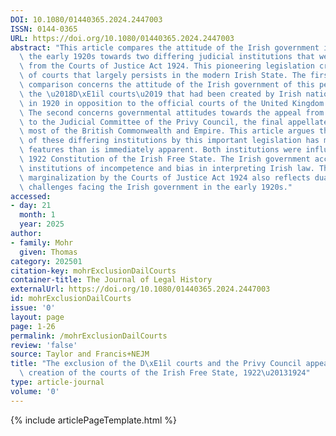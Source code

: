 ```yaml
---
DOI: 10.1080/01440365.2024.2447003
ISSN: 0144-0365
URL: https://doi.org/10.1080/01440365.2024.2447003
abstract: "This article compares the attitude of the Irish government in power in\
  \ the early 1920s towards two differing judicial institutions that were omitted\
  \ from the Courts of Justice Act 1924. This pioneering legislation created the system\
  \ of courts that largely persists in the modern Irish State. The first object of\
  \ comparison concerns the attitude of the Irish government of this period towards\
  \ the \u2018D\xE1il courts\u2019 that had been created by Irish nationalist authorities\
  \ in 1920 in opposition to the official courts of the United Kingdom in Ireland.\
  \ The second concerns governmental attitudes towards the appeal from the Irish courts\
  \ to the Judicial Committee of the Privy Council, the final appellate court for\
  \ most of the British Commonwealth and Empire. This article argues that the sidelining\
  \ of these differing institutions by this important legislation has more shared\
  \ features than is immediately apparent. Both institutions were influenced by the\
  \ 1922 Constitution of the Irish Free State. The Irish government accused both judicial\
  \ institutions of incompetence and bias in interpreting Irish law. Their common\
  \ marginalization by the Courts of Justice Act 1924 also reflects dual political\
  \ challenges facing the Irish government in the early 1920s."
accessed:
- day: 21
  month: 1
  year: 2025
author:
- family: Mohr
  given: Thomas
category: 202501
citation-key: mohrExclusionDailCourts
container-title: The Journal of Legal History
externalUrl: https://doi.org/10.1080/01440365.2024.2447003
id: mohrExclusionDailCourts
issue: '0'
layout: page
page: 1-26
permalink: /mohrExclusionDailCourts
review: 'false'
source: Taylor and Francis+NEJM
title: "The exclusion of the D\xE1il courts and the Privy Council appeal from the\
  \ creation of the courts of the Irish Free State, 1922\u20131924"
type: article-journal
volume: '0'
---
```

{% include articlePageTemplate.html %}